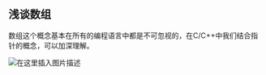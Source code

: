 ## 浅谈数组

数组这个概念基本在所有的编程语言中都是不可忽视的，在C/C++中我们结合指针的概念，可以加深理解。


![在这里插入图片描述](https://github.com/ChenYikunReal/c_training/blob/master/projects/array_test/arrays.jpg?x-oss-process=image/watermark,type_ZmFuZ3poZW5naGVpdGk,shadow_10,text_aHR0cHM6Ly9ibG9nLmNzZG4ubmV0L3dlaXhpbl80Mzg5NjMxOA==,size_16,color_FFFFFF,t_70)

